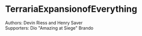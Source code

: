 # TerrariaExpansionofEverything

Authors: Devin Riess and Henry Saver \
Supporters: Dio "Amazing at Siege" Brando
